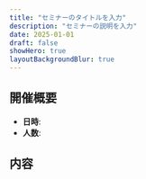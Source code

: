 ```yaml
---
title: "セミナーのタイトルを入力"
description: "セミナーの説明を入力"
date: 2025-01-01
draft: false
showHero: true
layoutBackgroundBlur: true
---
```


## 開催概要

- **日時**: 
- **人数**: 

## 内容
